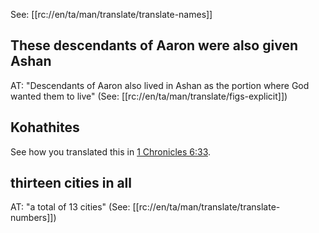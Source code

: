 See: [[rc://en/ta/man/translate/translate-names]]

## These descendants of Aaron were also given Ashan ##

AT: "Descendants of Aaron also lived in Ashan as the portion where God wanted them to live" (See: [[rc://en/ta/man/translate/figs-explicit]])

## Kohathites ##

See how you translated this in [1 Chronicles 6:33](./33.md).

## thirteen cities in all ##

AT: "a total of 13 cities" (See: [[rc://en/ta/man/translate/translate-numbers]])